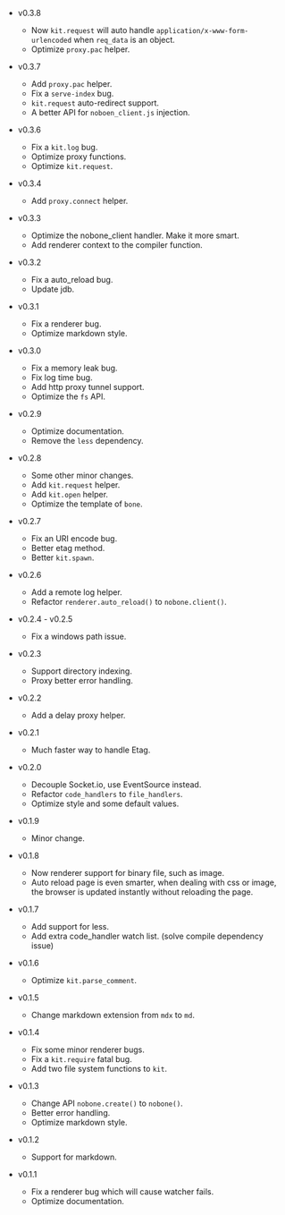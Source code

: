 * v0.3.8

  * Now `kit.request` will auto handle `application/x-www-form-urlencoded`
    when `req_data` is an object.
  * Optimize `proxy.pac` helper.

* v0.3.7

  * Add `proxy.pac` helper.
  * Fix a `serve-index` bug.
  * `kit.request` auto-redirect support.
  * A better API for `noboen_client.js` injection.

* v0.3.6

  * Fix a `kit.log` bug.
  * Optimize proxy functions.
  * Optimize `kit.request`.

* v0.3.4

  * Add `proxy.connect` helper.

* v0.3.3

  * Optimize the nobone_client handler. Make it more smart.
  * Add renderer context to the compiler function.

* v0.3.2

  * Fix a auto_reload bug.
  * Update jdb.

* v0.3.1

  * Fix a renderer bug.
  * Optimize markdown style.

* v0.3.0

  * Fix a memory leak bug.
  * Fix log time bug.
  * Add http proxy tunnel support.
  * Optimize the `fs` API.

* v0.2.9

  * Optimize documentation.
  * Remove the `less` dependency.

* v0.2.8

  * Some other minor changes.
  * Add `kit.request` helper.
  * Add `kit.open` helper.
  * Optimize the template of `bone`.

* v0.2.7

  * Fix an URI encode bug.
  * Better etag method.
  * Better `kit.spawn`.

* v0.2.6

  * Add a remote log helper.
  * Refactor `renderer.auto_reload()` to `nobone.client()`.

* v0.2.4 - v0.2.5

  * Fix a windows path issue.

* v0.2.3

  * Support directory indexing.
  * Proxy better error handling.

* v0.2.2

  * Add a delay proxy helper.

* v0.2.1

  * Much faster way to handle Etag.

* v0.2.0

  * Decouple Socket.io, use EventSource instead.
  * Refactor `code_handlers` to `file_handlers`.
  * Optimize style and some default values.

* v0.1.9

  * Minor change.

* v0.1.8

  * Now renderer support for binary file, such as image.
  * Auto reload page is even smarter, when dealing with css or image,
    the browser is updated instantly without reloading the page.

* v0.1.7

  * Add support for less.
  * Add extra code_handler watch list. (solve compile dependency issue)

* v0.1.6

  * Optimize `kit.parse_comment`.

* v0.1.5

  * Change markdown extension from `mdx` to `md`.

* v0.1.4

  * Fix some minor renderer bugs.
  * Fix a `kit.require` fatal bug.
  * Add two file system functions to `kit`.

* v0.1.3

  * Change API `nobone.create()` to `nobone()`.
  * Better error handling.
  * Optimize markdown style.

* v0.1.2

  * Support for markdown.

* v0.1.1

  * Fix a renderer bug which will cause watcher fails.
  * Optimize documentation.
